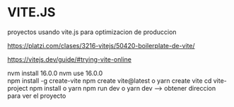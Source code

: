 # VITE.JS

proyectos usando vite.js para optimizacion de produccion

https://platzi.com/clases/3216-vitejs/50420-boilerplate-de-vite/

https://vitejs.dev/guide/#trying-vite-online

nvm install 16.0.0
nvm use 16.0.0  
npm install -g create-vite
npm create vite@latest o yarn create vite
cd vite-project
npm install o yarn
npm run dev o yarn dev --> obtener direccion para ver el proyecto
